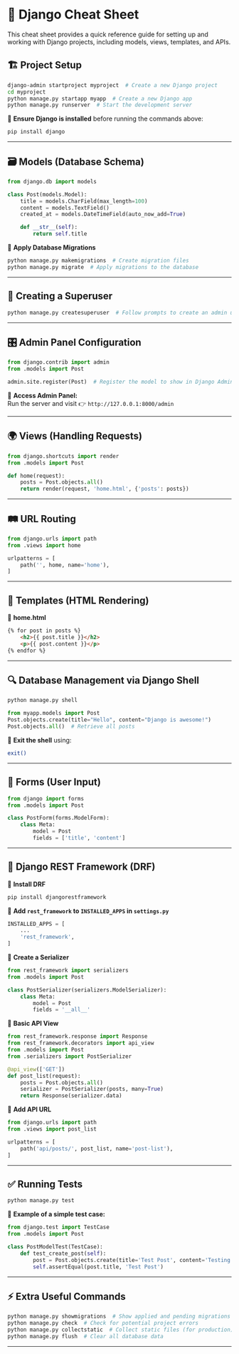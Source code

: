 # 🚀 Django Cheat Sheet

This cheat sheet provides a quick reference guide for setting up and working with Django projects, including models, views, templates, and APIs.

## 🏗️ Project Setup
```bash
django-admin startproject myproject  # Create a new Django project
cd myproject
python manage.py startapp myapp  # Create a new Django app
python manage.py runserver  # Start the development server
```
🔹 **Ensure Django is installed** before running the commands above:
```bash
pip install django
```

---

## 🗃️ Models (Database Schema)
```python
from django.db import models

class Post(models.Model):
    title = models.CharField(max_length=100)
    content = models.TextField()
    created_at = models.DateTimeField(auto_now_add=True)

    def __str__(self):
        return self.title
```

🔹 **Apply Database Migrations**
```bash
python manage.py makemigrations  # Create migration files
python manage.py migrate  # Apply migrations to the database
```

---

## 🔐 Creating a Superuser
```bash
python manage.py createsuperuser  # Follow prompts to create an admin user
```

---

## 🎛️ Admin Panel Configuration
```python
from django.contrib import admin
from .models import Post

admin.site.register(Post)  # Register the model to show in Django Admin
```

🔹 **Access Admin Panel:**  
Run the server and visit 👉 `http://127.0.0.1:8000/admin`

---

## 🌍 Views (Handling Requests)
```python
from django.shortcuts import render
from .models import Post

def home(request):
    posts = Post.objects.all()
    return render(request, 'home.html', {'posts': posts})
```

---

## 🛤️ URL Routing
```python
from django.urls import path
from .views import home

urlpatterns = [
    path('', home, name='home'),
]
```

---

## 🎨 Templates (HTML Rendering)
📂 **home.html**  
```html
{% for post in posts %}
    <h2>{{ post.title }}</h2>
    <p>{{ post.content }}</p>
{% endfor %}
```

---

## 🔍 Database Management via Django Shell
```bash
python manage.py shell
```
```python
from myapp.models import Post
Post.objects.create(title="Hello", content="Django is awesome!")
Post.objects.all()  # Retrieve all posts
```
🔹 **Exit the shell** using:
```bash
exit()
```

---

## 📝 Forms (User Input)
```python
from django import forms
from .models import Post

class PostForm(forms.ModelForm):
    class Meta:
        model = Post
        fields = ['title', 'content']
```

---

## 📡 Django REST Framework (DRF)
🔹 **Install DRF**
```bash
pip install djangorestframework
```
🔹 **Add `rest_framework` to `INSTALLED_APPS` in `settings.py`**
```python
INSTALLED_APPS = [
    ...
    'rest_framework',
]
```

🔹 **Create a Serializer**
```python
from rest_framework import serializers
from .models import Post

class PostSerializer(serializers.ModelSerializer):
    class Meta:
        model = Post
        fields = '__all__'
```

🔹 **Basic API View**
```python
from rest_framework.response import Response
from rest_framework.decorators import api_view
from .models import Post
from .serializers import PostSerializer

@api_view(['GET'])
def post_list(request):
    posts = Post.objects.all()
    serializer = PostSerializer(posts, many=True)
    return Response(serializer.data)
```

🔹 **Add API URL**
```python
from django.urls import path
from .views import post_list

urlpatterns = [
    path('api/posts/', post_list, name='post-list'),
]
```

---

## ✅ Running Tests
```bash
python manage.py test
```
🔹 **Example of a simple test case:**
```python
from django.test import TestCase
from .models import Post

class PostModelTest(TestCase):
    def test_create_post(self):
        post = Post.objects.create(title='Test Post', content='Testing content')
        self.assertEqual(post.title, 'Test Post')
```

---

## ⚡ Extra Useful Commands
```bash
python manage.py showmigrations  # Show applied and pending migrations
python manage.py check  # Check for potential project errors
python manage.py collectstatic  # Collect static files (for production)
python manage.py flush  # Clear all database data
```

---
